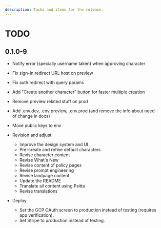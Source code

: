 ```yaml
---
description: Tasks and items for the release.
---
```


# TODO

## 0.1.0-9

- Notify error (specially username taken) when approving character

- Fix sign-in redirect URL host on preview
- Fix auth redirect with query params
- Add "Create another character" button for faster multiple creation

- Remove preview related stuff on prod
- Add .env.dev, .env.preview, .env.prod (and remove the info about need of change in docs)
- Move public keys to env

- Revision and adjust
  - Improve the design system and UI
  - Pre-create and refine default characters
  - Revise character content
  - Revise What's New
  - Revise content of policy pages
  - Revise prompt engineering
  - Revise landpage content
  - Update the README
  - Translate all content using Psitta
  - Revise translations
- Deploy
  - Set the GCP OAuth screen to production instead of testing (requires app verification).
  - Set Stripe to production instead of testing.
